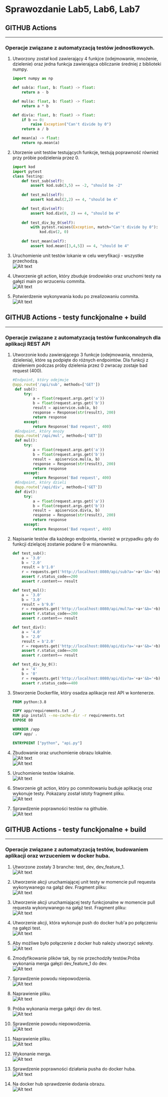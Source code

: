 # Sprawozdanie Lab5, Lab6, Lab7

## GITHUB Actions
---

### Operacje związane z automatyzacją testów jednostkowych.

1. Utworzony został kod zawierający 4 funkjce (odejmowanie, mnożenie, dzielenie) oraz jedna funkcja zawierająca obliczanie średniej z biblioteki numpy.
    ```python
    import numpy as np

    def sub(a: float, b: float) -> float:
        return a - b

    def mul(a: float, b: float) -> float:
        return a * b

    def div(a: float, b: float) -> float:
        if b == 0:
            raise Exception("Can't divide by 0")
        return a / b

    def mean(a) -> float:
        return np.mean(a)
    ```

2. Utorzenie unit testów testujących funkcje, testują poprawność również przy próbie podzielenia przez 0.
    ```python
    import kod
    import pytest
    class Testing:
        def test_sub(self):
            assert kod.sub(3,5) == -2, "should be -2"
        
        def test_mul(self):
            assert kod.mul(2,2) == 4, "should be 4"

        def test_div(self):
            assert kod.div(8, 2) == 4, "should be 4"
            
        def test_div_by_0(self):
            with pytest.raises(Exception, match="Can't divide by 0"):
                kod.div(2, 0) 
                
        def test_mean(self):
            assert kod.mean([3,4,5]) == 4, "should be 4"
    ```

2. Uruchomienie unit testów lokanie w celu weryfikacji - wszystke przechodzą.
    <br>
    ![Alt text](ss/Lab5/test%20local.PNG)

3. Utworzenie git action, który zbuduje środowisko oraz uruchomi testy na gałęzi main po wrzuceniu commita.
    <br>
    ![Alt text](ss/Lab5/workflow.PNG)

4. Potwierdzenie wykonywania kodu po zrealizowaniu commita.
   <br>
   ![Alt text](ss/Lab5/working%20workflow.PNG)


## GITHUB Actions - testy funckjonalne + build
---

### Operacje związane z automatyzacją testów funkconalnych dla aplikacji REST API

1. Utworzonie kodu zawierającego 3 funkcje (odejmowania, mnożenia, dzielenia), które są podpięte do różnych endpointów. Dla funkcji z dzieleniem podczas próby dzielenia przez 0 zwracay zostaje bad request (400).
   ```python
   #Endpoint, który odejmuje
   @app.route('/api/sub', methods=['GET'])
    def sub():
        try:
            a = float(request.args.get('a'))
            b = float(request.args.get('b'))
            result = apiservice.sub(a, b)
            response = Response(str(result), 200)
            return response
        except:
            return Response('Bad request', 400)
    #Endpoint, który mnoży
    @app.route('/api/mul', methods=['GET'])
    def mul():
        try:
            a = float(request.args.get('a'))
            b = float(request.args.get('b'))
            result =  apiservice.mul(a, b)
            response = Response(str(result), 200)
            return response
        except:
            return Response('Bad request', 400)
    #Endpoint, który dzieli
    @app.route('/api/div', methods=['GET'])
    def div():
        try:
            a = float(request.args.get('a'))
            b = float(request.args.get('b'))
            result =  apiservice.div(a, b)
            response = Response(str(result), 200)
            return response
        except:
            return Response('Bad request', 400)
   ```

2. Napisanie testów dla każdego endpointa, również w przypadku gdy do funkcji dzielącej zostanie podane 0 w mianowniku.
    ```python
    def test_sub():
        a = '3.0'
        b = '2.0'
        result = b'1.0'
        r = requests.get('http://localhost:8080/api/sub?a='+a+'&b='+b)
        assert r.status_code==200
        assert r.content== result

    def test_mul():
        a = '3.0'
        b = '3.0'
        result = b'9.0'
        r = requests.get('http://localhost:8080/api/mul?a='+a+'&b='+b)
        assert r.status_code==200
        assert r.content== result

    def test_div():
        a = '4.0'
        b = '2.0'
        result = b'2.0'
        r = requests.get('http://localhost:8080/api/div?a='+a+'&b='+b)
        assert r.status_code==200
        assert r.content== result

    def test_div_by_0():
        a = '4'
        b = '0'
        r = requests.get('http://localhost:8080/api/div?a='+a+'&b='+b)
        assert r.status_code==400
    ```
    
3. Stworzenie Dockerfile, który osadza aplikacje rest API w kontenerze.
    ```Dockerfile
    FROM python:3.8

    COPY app/requirements.txt ./
    RUN pip install --no-cache-dir -r requirements.txt
    EXPOSE 80

    WORKDIR /app
    COPY app/ .

    ENTRYPOINT ["python", "api.py"]
    ```

4. Zbudowanie oraz uruchomienie obrazu lokalnie.
    <br>
    ![Alt text](ss/Lab6/build.PNG)
    <br>
    ![Alt text](ss/Lab6/run.PNG)

5. Uruchomienie testów lokalnie.
    <br>
    ![Alt text](ss/Lab6/local%20test.PNG)

6. Stworzenie git action, który po commitowaniu buduje aplikację oraz wykonuje testy. Pokazany został istoty fragment pliku.
    <br>
    ![Alt text](ss/Lab6/worklfow.PNG)

7. Sprawdzenie poprawności testów na githubie.
    <br>
    ![Alt text](ss/Lab6/test%20github.PNG)


## GITHUB Actions - testy funckjonalne + build
---

### Operacje związane z automatyzacją testów, budowaniem aplikacji oraz wrzuceniem w docker huba.

1. Utworzone zostały 3 branche: test, dev, dev_feature_1.
    <br>
    ![Alt text](ss/Lab7/create%20branch.PNG)

2. Utworzenie akcji uruchamiającej unit testy w momencie pull requesta wykonywanego na gałąź dev. Fragment pliku:
    <br>
    ![Alt text](ss/Lab7/dev%20test.PNG)

3. Utworzenie akcji uruchamiającej testy funkcjonalne w momencie pull requesta wykonywanego na gałąź test. Fragment pliku:
   <br>
    ![Alt text](ss/Lab7/api%20test.PNG)

4. Utworzenie akcji, która wykonuje push do docker hub'a po połączeniu na gałęzi test. 
    <br>
    ![Alt text](ss/Lab7/push%20to%20dockerhub.PNG)

5. Aby możliwe było połączenie z docker hub należy utworzyć sekrety.
    <br>
    ![Alt text](ss/Lab7/add%20secrets.PNG)

6. Zmodyfikowanie plików tak, by nie przechodziły testów.Próba wykonania merga gałęzi dev_feature_1 do dev.
    <br>
    ![Alt text](ss/Lab7/01%20bad%20merge.PNG)

7. Sprawdzenie powodu niepowodzenia.
    <br>
    ![Alt text](ss/Lab7/01%20why.PNG)

8. Naprawienie pliku.
    <br>
    ![Alt text](ss/Lab7/02%20fix.PNG)

9.  Próba wykonania merga gałęzi dev do test.
    <br>
    ![Alt text](ss/Lab7/03%20bad.PNG)

10. Sprawdzenie powodu niepowodzenia.
    <br>
    ![Alt text](ss/Lab7/04%20why.PNG)

11. Naprawienie pliku.
    <br>
    ![Alt text](ss/Lab7/05%20good.PNG)

12. Wykonanie merga.
    <br>
    ![Alt text](ss/Lab7/06%20merge.PNG)

13. Sprawdzenie poprawności działania pusha do docker huba.
    <br>
    ![Alt text](ss/Lab7/07%20good%20push%20to%20docker.PNG)

14. Na docker hub sprawdzenie dodania obrazu.
    <br>
    ![Alt text](ss/Lab7/10%20docker%20hub.PNG)


